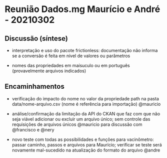 # Reunião Dados.mg Maurício e André - 20210302

## Discussão (síntese)

* interpretação e uso do pacote frictionless: documentação não informa se a conversão é feita em nível de valores ou parâmetros

* nomes das propriedades em maísuculo ou em português (provavelmente arquivos indicados)

## Encaminhamentos

* verificação do impacto do nome no valor da propriedade path na pasta data/nome-arquivo.csv (nome é referência para importação) @mauricio

* análise/confirmação da limitação da API do CKAN que faz com que não seja viável adicionar ou excluir um arquivo único; sem controle das requisições de arquivos únicos @mauricio para discussão com @francisco e @nery

* novo teste com todas as possibilidades e funções para vacinômetro: passar caminho, passos e arquivos para Maurício; verificar se teste será novamente mal-sucedido na atualização do formato do arquivo @andre